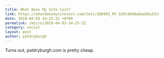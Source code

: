 ```yaml
---
title: What Does My Site Cost?
link: https://whatdoesmysitecost.com/test/180403_NY_b29c9840a6aa56a33c0c488354bb9026
date: 2018-04-03 14:25:22 +0700
permalink: /micro/2018-04-03-14-25-22
category: social
layout: post
author: patdryburgh
---
```


Turns out, patdryburgh.com is pretty cheap.